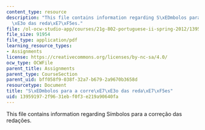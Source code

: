 ```yaml
---
content_type: resource
description: "This file contains information regarding S\xEDmbolos para a corre\xE7\
  \xE3o das reda\xE7\xF5es."
file: /ol-ocw-studio-app/courses/21g-802-portuguese-ii-spring-2012/139591972f9631ebf0f3e219a90640fa_MIT21G_802S12_symboles.pdf
file_size: 91954
file_type: application/pdf
learning_resource_types:
- Assignments
license: https://creativecommons.org/licenses/by-nc-sa/4.0/
ocw_type: OCWFile
parent_title: Assignments
parent_type: CourseSection
parent_uid: bff058f9-038f-32a7-b679-2a9670b3658d
resourcetype: Document
title: "S\xEDmbolos para a corre\xE7\xE3o das reda\xE7\xF5es"
uid: 13959197-2f96-31eb-f0f3-e219a90640fa
---
```

This file contains information regarding Símbolos para a correção das redações.